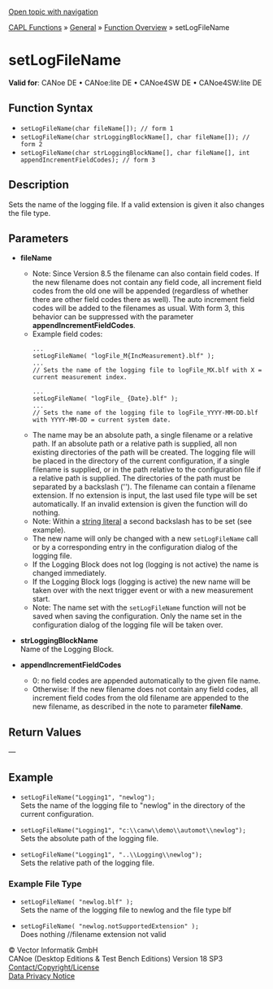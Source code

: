 [Open topic with navigation](../../../../../CANoeDEFamily.htm#Topics/CAPLFunctions/Other/Functions/CAPLfunctionSetLogFileName.md)

[CAPL Functions](../../CAPLfunctions.md) » [General](../CAPLGeneralStartPage.md) » [Function Overview](../CAPLfunctionsGeneralOverview.md) » setLogFileName

# setLogFileName

**Valid for**: CANoe DE • CANoe:lite DE • CANoe4SW DE • CANoe4SW:lite DE

## Function Syntax

- `setLogFileName(char fileName[]); // form 1`
- `setLogFileName(char strLoggingBlockName[], char fileName[]); // form 2`
- `setLogFileName(char strLoggingBlockName[], char fileName[], int appendIncrementFieldCodes); // form 3`

## Description

Sets the name of the logging file. If a valid extension is given it also changes the file type.

## Parameters

- **fileName**  
  - Note: Since Version 8.5 the filename can also contain field codes. If the new filename does not contain any field code, all increment field codes from the old one will be appended (regardless of whether there are other field codes there as well). The auto increment field codes will be added to the filenames as usual. With form 3, this behavior can be suppressed with the parameter **appendIncrementFieldCodes**.
  - Example field codes:
    ```
    ...
    setLogFileName( "logFile_M{IncMeasurement}.blf" );
    ...
    // Sets the name of the logging file to logFile_MX.blf with X = current measurement index.

    ...
    setLogFileName( "logFile_ {Date}.blf" );
    ...
    // Sets the name of the logging file to logFile_YYYY-MM-DD.blf with YYYY-MM-DD = current system date.
    ```
  - The name may be an absolute path, a single filename or a relative path. If an absolute path or a relative path is supplied, all non existing directories of the path will be created. The logging file will be placed in the directory of the current configuration, if a single filename is supplied, or in the path relative to the configuration file if a relative path is supplied. The directories of the path must be separated by a backslash ('\'). The filename can contain a filename extension. If no extension is input, the last used file type will be set automatically. If an invalid extension is given the function will do nothing.
  - Note: Within a [string literal](../CAPLfunctionsStringLiteral.md) a second backslash has to be set (see example).
  - The new name will only be changed with a new `setLogFileName` call or by a corresponding entry in the configuration dialog of the logging file.
  - If the Logging Block does not log (logging is not active) the name is changed immediately.
  - If the Logging Block logs (logging is active) the new name will be taken over with the next trigger event or with a new measurement start.
  - Note: The name set with the `setLogFileName` function will not be saved when saving the configuration. Only the name set in the configuration dialog of the logging file will be taken over.

- **strLoggingBlockName**  
  Name of the Logging Block.

- **appendIncrementFieldCodes**  
  - 0: no field codes are appended automatically to the given file name.
  - Otherwise: If the new filename does not contain any field codes, all increment field codes from the old filename are appended to the new filename, as described in the note to parameter **fileName**.

## Return Values

—

## Example

- `setLogFileName("Logging1", "newlog");`  
  Sets the name of the logging file to "newlog" in the directory of the current configuration.

- `setLogFileName("Logging1", "c:\\canw\\demo\\automot\\newlog");`  
  Sets the absolute path of the logging file.

- `setLogFileName("Logging1", "..\\Logging\\newlog");`  
  Sets the relative path of the logging file.

### Example File Type

- `setLogFileName( "newlog.blf" );`  
  Sets the name of the logging file to newlog and the file type blf

- `setLogFileName( "newlog.notSupportedExtension" );`  
  Does nothing //filename extension not valid

© Vector Informatik GmbH  
CANoe (Desktop Editions & Test Bench Editions) Version 18 SP3  
[Contact/Copyright/License](../../../Shared/ContactCopyrightLicense.md)  
[Data Privacy Notice](https://www.vector.com/int/en/company/get-info/privacy-policy/)